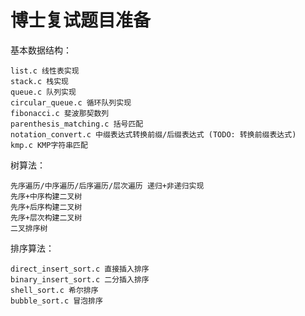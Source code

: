 # 博士复试题目准备

基本数据结构：

    list.c 线性表实现
    stack.c 栈实现
    queue.c 队列实现
    circular_queue.c 循环队列实现
    fibonacci.c 斐波那契数列
    parenthesis_matching.c 括号匹配
    notation_convert.c 中缀表达式转换前缀/后缀表达式 (TODO: 转换前缀表达式)
    kmp.c KMP字符串匹配

树算法：

    先序遍历/中序遍历/后序遍历/层次遍历 递归+非递归实现
    先序+中序构建二叉树
    先序+后序构建二叉树
    先序+层次构建二叉树
    二叉排序树

排序算法：

    direct_insert_sort.c 直接插入排序
    binary_insert_sort.c 二分插入排序
    shell_sort.c 希尔排序
    bubble_sort.c 冒泡排序

